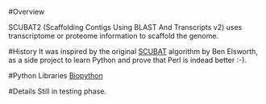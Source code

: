 #Overview

SCUBAT2 (Scaffolding Contigs Using BLAST And Transcripts v2) uses transcriptome or proteome information to scaffold the genome. 

#History
It was inspired by the original [SCUBAT](https://github.com/elswob/SCUBAT/) algorithm by Ben Elsworth, as a side project to learn Python and prove that Perl is indead better :-).

#Python Libraries 
[Biopython](http://biopython.org/wiki/Main_Page)

#Details
Still in testing phase.